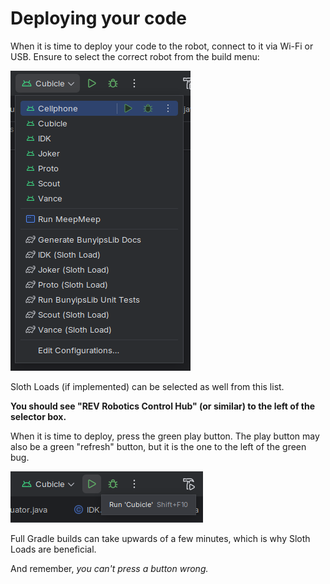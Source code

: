 # Deploying your code

When it is time to deploy your code to the robot, connect to it via Wi-Fi or USB. Ensure to select the correct robot from the build menu:

![](./menu.png)

Sloth Loads (if implemented) can be selected as well from this list.

**You should see "REV Robotics Control Hub" (or similar) to the left of the selector box.**

When it is time to deploy, press the green play button. The play button may also be a green "refresh" button,
but it is the one to the left of the green bug.

![](./run.png)

Full Gradle builds can take upwards of a few minutes, which is why Sloth Loads are beneficial.

And remember, *you can't press a button wrong.*

